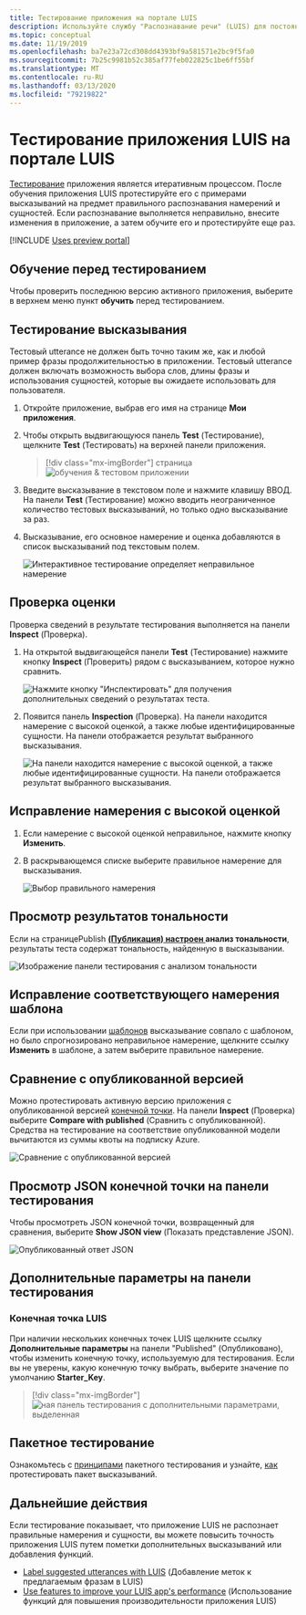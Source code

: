 ```yaml
---
title: Тестирование приложения на портале LUIS
description: Используйте службу "Распознавание речи" (LUIS) для постоянной работы над приложением, чтобы усовершенствовать его и улучшить функции распознавания речи.
ms.topic: conceptual
ms.date: 11/19/2019
ms.openlocfilehash: ba7e23a72cd308dd4393bf9a581571e2bc9f5fa0
ms.sourcegitcommit: 7b25c9981b52c385af77feb022825c1be6ff55bf
ms.translationtype: MT
ms.contentlocale: ru-RU
ms.lasthandoff: 03/13/2020
ms.locfileid: "79219822"
---
```

# <a name="test-your-luis-app-in-the-luis-portal"></a>Тестирование приложения LUIS на портале LUIS

[Тестирование](luis-concept-test.md) приложения является итеративным процессом. После обучения приложения LUIS протестируйте его с примерами высказываний на предмет правильного распознавания намерений и сущностей. Если распознавание выполняется неправильно, внесите изменения в приложение, а затем обучите его и протестируйте еще раз.

[!INCLUDE [Uses preview portal](includes/uses-portal-preview.md)]

<!-- anchors for H2 name changes -->
<a name="train-your-app"></a>
<a name="test-your-app"></a>
<a name="access-the-test-page"></a>
<a name="luis-interactive-testing"></a>

## <a name="train-before-testing"></a>Обучение перед тестированием

Чтобы проверить последнюю версию активного приложения, выберите в верхнем меню пункт **обучить** перед тестированием.

## <a name="test-an-utterance"></a>Тестирование высказывания

Тестовый utterance не должен быть точно таким же, как и любой пример фразы продолжительностью в приложении. Тестовый utterance должен включать возможность выбора слов, длины фразы и использования сущностей, которые вы ожидаете использовать для пользователя.

1. Откройте приложение, выбрав его имя на странице **Мои приложения**.

1. Чтобы открыть выдвигающуюся панель **Test** (Тестирование), щелкните **Test** (Тестировать) на верхней панели приложения.

    > [!div class="mx-imgBorder"]
    > страница ![обучения & тестовом приложении](./media/luis-how-to-interactive-test/test.png)

1. Введите высказывание в текстовом поле и нажмите клавишу ВВОД. На панели **Test** (Тестирование) можно вводить неограниченное количество тестовых высказываний, но только одно высказывание за раз.

1. Высказывание, его основное намерение и оценка добавляются в список высказываний под текстовым полем.

    ![Интерактивное тестирование определяет неправильное намерение](./media/luis-how-to-interactive-test/test-weather-1.png)

## <a name="inspect-score"></a>Проверка оценки

Проверка сведений в результате тестирования выполняется на панели **Inspect** (Проверка).

1. На открытой выдвигающейся панели **Test** (Тестирование) нажмите кнопку **Inspect** (Проверить) рядом с высказыванием, которое нужно сравнить.

    ![Нажмите кнопку "Инспектировать" для получения дополнительных сведений о результатах теста.](./media/luis-how-to-interactive-test/inspect.png)

1. Появится панель **Inspection** (Проверка). На панели находится намерение с высокой оценкой, а также любые идентифицированные сущности. На панели отображается результат выбранного высказывания.

    ![На панели находится намерение с высокой оценкой, а также любые идентифицированные сущности. На панели отображается результат выбранного высказывания.](./media/luis-how-to-interactive-test/inspect-panel.png)

## <a name="correct-top-scoring-intent"></a>Исправление намерения с высокой оценкой

1. Если намерение с высокой оценкой неправильное, нажмите кнопку **Изменить**.

1.  В раскрывающемся списке выберите правильное намерение для высказывания.

    ![Выбор правильного намерения](./media/luis-how-to-interactive-test/intent-select.png)

## <a name="view-sentiment-results"></a>Просмотр результатов тональности

Если на страницеPublish **[ (Публикация) настроен ](luis-how-to-publish-app.md#enable-sentiment-analysis)анализ тональности**, результаты теста содержат тональность, найденную в высказывании.

![Изображение панели тестирования с анализом тональности](./media/luis-how-to-interactive-test/sentiment.png)

## <a name="correct-matched-patterns-intent"></a>Исправление соответствующего намерения шаблона

Если при использовании [шаблонов](luis-concept-patterns.md) высказывание совпало с шаблоном, но было спрогнозировано неправильное намерение, щелкните ссылку **Изменить** в шаблоне, а затем выберите правильное намерение.

## <a name="compare-with-published-version"></a>Сравнение с опубликованной версией

Можно протестировать активную версию приложения с опубликованной версией [конечной точки](luis-glossary.md#endpoint). На панели **Inspect** (Проверка) выберите **Compare with published** (Сравнить с опубликованной). Средства на тестирование на соответствие опубликованной модели вычитаются из суммы квоты на подписку Azure.

![Сравнение с опубликованной версией](./media/luis-how-to-interactive-test/inspect-panel-compare.png)

## <a name="view-endpoint-json-in-test-panel"></a>Просмотр JSON конечной точки на панели тестирования
Чтобы просмотреть JSON конечной точки, возвращенный для сравнения, выберите **Show JSON view** (Показать представление JSON).

![Опубликованный ответ JSON](./media/luis-how-to-interactive-test/inspect-panel-compare-json.png)

## <a name="additional-settings-in-test-panel"></a>Дополнительные параметры на панели тестирования

### <a name="luis-endpoint"></a>Конечная точка LUIS

При наличии нескольких конечных точек LUIS щелкните ссылку **Дополнительные параметры** на панели "Published" (Опубликовано), чтобы изменить конечную точку, используемую для тестирования. Если вы не уверены, какую конечную точку выбрать, выберите значение по умолчанию **Starter_Key**.

> [!div class="mx-imgBorder"]
> ![ная панель тестирования с дополнительными параметрами, выделенная](media/luis-how-to-interactive-test/additional-settings-v3-settings.png)


## <a name="batch-testing"></a>Пакетное тестирование
Ознакомьтесь с [принципами](luis-concept-batch-test.md) пакетного тестирования и узнайте, [как](luis-how-to-batch-test.md) протестировать пакет высказываний.

## <a name="next-steps"></a>Дальнейшие действия

Если тестирование показывает, что приложение LUIS не распознает правильные намерения и сущности, вы можете повысить точность приложения LUIS путем пометки дополнительных высказываний или добавления функций.

* [Label suggested utterances with LUIS](luis-how-to-review-endpoint-utterances.md) (Добавление меток к предлагаемым фразам в LUIS)
* [Use features to improve your LUIS app's performance](luis-how-to-add-features.md) (Использование функций для повышения производительности приложения LUIS)
